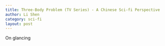 ```yaml
---
title: Three-Body Problem (TV Series) - A Chinese Sci-fi Perspective
author: Li Shen
category: sci-fi
layout: post
---
```


On glancing 